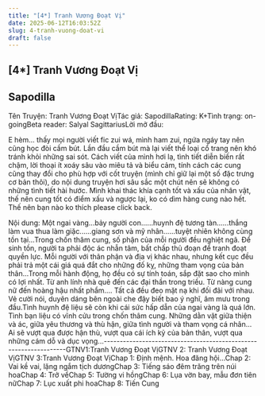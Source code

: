 ```yaml
---
title: "[4*] Tranh Vương Đoạt Vị"
date: 2025-06-12T16:03:52Z
slug: 4-tranh-vuong-doat-vi
draft: false
---
```


## [4*] Tranh Vương Đoạt Vị

## Sapodilla

Tên Truyện: Tranh Vương Đoạt VịTác giả: SapodillaRating: K+Tình trạng: on-goingBeta reader: Salyal SagittariusLời mở đầu:
 
E hèm... thấy mọi người viết fic zui wá, mình ham zui, ngứa ngáy tay nên cũng học đòi cầm bút.
Lần đầu cầm bút mà lại viết thể loại cổ trang nên khó tránh khỏi những sai sót.
Cách viết của mình hơi lạ, tình tiết diễn biến rất chậm, lời thoại ít xoáy sâu vào miêu tả và biểu cảm, tính cách các cung cũng thay đổi cho phù hợp với cốt truyện (mình chỉ giữ lại một số đặc trưng cơ bản thôi), do nội dung truyện hơi sâu sắc một chút nên sẽ không có những tình tiết hài hước. Mình khai thác khía cạnh tốt và xấu của nhân vật, thế nên cung tốt có điểm xấu và ngược lại, ko có dìm hàng cung nào hết. Thế nên bạn nào ko thích please click back.
 
Nội dung:
 Một ngai vàng...bảy người con......huynh đệ tương tàn......thắng làm vua thua làm giặc......giang sơn và mỹ nhân......tuyệt nhiên không cùng tồn tại...Trong chốn thâm cung, số phận của mỗi người đều nghiệt ngã. Để sinh tồn, người ta phải độc ác nhẫn tâm, bất chấp thủ đoạn để tranh đoạt quyền lực. Mỗi người với thân phận và địa vị khác nhau, nhưng kết cục đều phải trả một cái giá quá đắt cho những đố kỵ, những tham vọng của bản thân...Trong mỗi hành động, họ đều có sự tính toán, sắp đặt sao cho mình có lợi nhất. Từ anh lính nhà quê đến các đại thần trong triều. Từ nàng cung nữ đến hoàng hậu nhất phẩm.… Tất cả đều đeo mặt nạ khi đối đãi với nhau. Vẻ cười nói, duyên dáng bên ngoài che đậy biết bao ý nghĩ, âm mưu trong đầu.Tình huynh đệ liệu sẽ còn khi cái sức hấp dẫn của ngai vàng là quá lớn. Tình bạn liệu có vĩnh cửu trong chốn thâm cung. Những dằn vặt giữa thiện và ác, giữa yêu thương và thù hận, giữa tình người và tham vọng cá nhân... Ai sẽ vượt qua được hận thù, vượt qua cái ích kỷ của bản thân, vượt qua những cám dỗ và dục vọng...------------------------------------------------------------------GTNV1:Tranh Vương Đoạt VịGTNV 2: Tranh Vương Đoạt VịGTNV 3:Tranh Vương Đoạt VịChap 1: Định mệnh. Hoa đăng hội...Chap 2: Vai kề vai, lặng ngắm tịch dươngChap 3: Tiếng sáo đêm trăng trên núi hoaChap 4: Trở vềChap 5: Tường vi hồngChap 6: Lụa vờn bay, mẫu đơn tiên nữChap 7: Lục xuất phi hoaChap 8: Tiến Cung